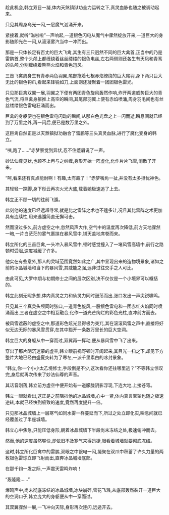 
趁此机会,韩立双目一凝,体内天煞镇狱功全力运转之下,真灵血脉也随之被调动起来。

只见其周身乌光一闪,一层魔气汹涌开来。

紧接着,就听“滋啦啦”一声响起,一道银色闪电从魔气中骤然绽放开来,一道巨大的身影随即光芒一闪,从滚滚雾汽当中一冲而出。

那是一只体长足有百丈的巨大飞禽,其生有三只迥然不同的巨大禽首,正当中的乃是雷鹏首,整个头颅上都缠绕着丝丝缕缕的银色电丝,左右两侧则还各生有天凤和青鸾的头颅,分别缠绕着熊熊火焰和青色迅风。

三首飞禽周身生有青赤两色羽翼,尾部拖着七根赤焰缭绕的巨大尾羽,身下两只巨大无比的银色钩爪,看起来锋锐如刀,上面则还凝聚着一团团银色雷光。

只见那巨禽双翼一展,羽翼之下便有两团青色旋风轰然作响,炸开两道威势巨大的青色气流,将巨禽身躯推上高空的瞬间,其尾部羽翼上便有赤焰喷涌,周身羽毛间也有丝丝缕缕银色雷电狂涌而出。

巨禽的身躯便也在银色雷电闪动的瞬间,从那白色光盘之上一闪而逝,瞬息间就已经到了万里之外,再一闪后,便已是数万里之外。

这巨禽自然正是以天煞镇狱功融合了雷鹏等三头真灵血脉,进行了魔化变身的韩立。

“咦,跑了……”赤梦察觉到异状,忍不住蹙眉说了一声。

妙法仙尊见状,也顾不上再与之纠缠,身形开始一阵虚化,化作片片飞雪,消散了开来。

“呵,看来还有真点能耐啊！有趣,太有趣了！”赤梦嘴角一扯,并没有太多担忧神色。

其轻轻一跺脚,身下彤云再次火光大盛,载着她极速追了上去。

韩立正不顾一切的往前飞遁。

此刻他的速度已经远超寻常,就是比之雷阵之术也不遑多让,况且其比雷阵之术更加具有连续性,用来逃遁简直无懈可击。

然而没过多久,前方虚空之中,忽然风声大作,空气中的温度再次降低,前方天地骤然一暗,一片白茫茫的雾气裹挟在暴风雪中,铺天盖地席卷而来。

韩立所化的三首巨禽,一头冲入暴风雪中,顿时感觉撞入了一堵风雪高墙中,前行之路顿时受阻,速度减缓了许多。

他实在有些意外,那人的灵域范围竟然如此之广,其中显现出来的造物境景象,诸如之前的冰晶城墙和当下的暴风雪,其威能之强,远非过往交手之人可比。

由此可见,大罗中期与初期修士之间的层次区别,决不仅仅是一个小境界可以概括的。

韩立此刻无暇多想,体内真灵之力和仙灵力同时鼓荡而出,张口发出一声尖锐啸鸣。

只见其三个真灵头颅同时张口,一道青色旋风,一股银色雷电和一团赤红火焰同时喷涌而出,三者在虚空之中相互融合,化作一道光芒绚烂的彩色光柱,直冲前方而去。

被风雪遮蔽的虚空之中,那道彩色炫光显得极为突兀,其在滚滚风雷之声中,直接将好似无边无际的暴风雪贯穿,在其中豁开一条数万里长的巨大空洞。

韩立巨大的身躯从中一穿而过,双翼再一挥动,便从暴风雪中飞了出来。

穿出了那片阴沉迷蒙的虚空,韩立眼前视野顿时开阔起来,其目光一扫之下,却见下方整片大地已经由盛夏突转为了寒冬,一派千里素白的冰封景象。

“韩立,你一个小小太乙境修士,手段倒是不少,这次看你还往哪里逃？”不等韩立惊叹完,身后就再次传来了妙法仙尊的声音。

其话音刚落,韩立前方虚空中便开始有一道朦胧阴影浮现,下连大地,上接苍穹。

韩立一眼就看出,这正是之前阻挡他的冰晶城墙,心中一紧,体内真言宝轮也随之极速逆转,本就已经快到极致的速度,竟然再度提升一倍。

只见那冰晶城墙上一层寒气如同水雾一样蔓延而下,所过之处立即化实,瞬息间就已经覆盖过了半座城墙。

韩立心中焦急,只能压低身形,朝着冰晶城墙下半段尚未冻结之处,极速俯冲而去。

然而,他的速度虽然够快,却依旧不及寒气来得迅捷,眼看着城墙就要彻底冻结。

这时,韩立所化巨禽中的雷鹏,双眼之中银电一闪,凝聚在双爪中积蓄了许久力量的两枚银色雷球立即飞射而出,直奔冰晶城墙底部。

在那千钧一发之际,一声震天雷鸣炸响！

“轰隆隆……”

爆鸣声中,尚未彻底冻结的冰晶城墙,冰块崩碎,雪花飞溅,从底部轰然裂开一道巨大的空洞口子,韩立庞大的身躯便从中一穿而过。

其双翼骤然一展,一飞冲向天际,身形再次连闪,远遁开去。